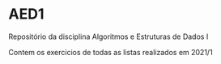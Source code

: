 # AED1
Repositório da disciplina Algoritmos e Estruturas de Dados I

Contem os exercicios de todas as listas realizados em 2021/1
